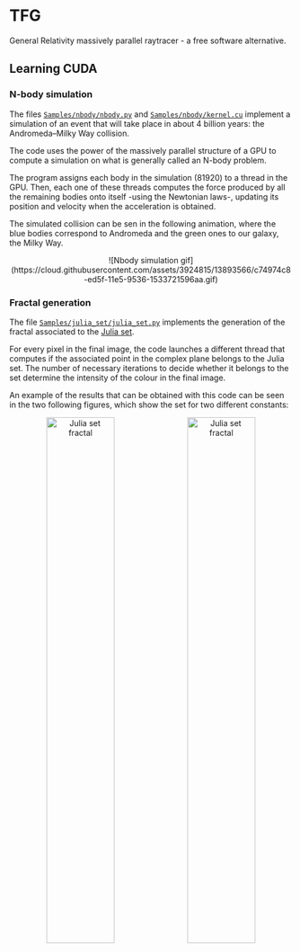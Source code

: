 # TFG
General Relativity massively parallel raytracer - a free software alternative.

## Learning CUDA
### N-body simulation
The files [`Samples/nbody/nbody.py`](https://github.com/agarciamontoro/TFG/blob/master/Samples/nbody/nbody.py) and [`Samples/nbody/kernel.cu`](https://github.com/agarciamontoro/TFG/blob/master/Samples/nbody/kernel.cu) implement a simulation of an event that will take place in about 4 billion years: the Andromeda–Milky Way collision.

The code uses the power of the massively parallel structure of a GPU to compute a simulation on what is generally called an N-body problem.

The program assigns each body in the simulation (81920) to a thread in the GPU. Then, each one of these threads computes the force produced by all the remaining bodies onto itself -using the Newtonian laws-, updating its position and velocity when the acceleration is obtained.

The simulated collision can be sen in the following animation, where the blue bodies correspond to Andromeda and the green ones to our galaxy, the Milky Way.

<div style="text-align:center">
![Nbody simulation gif](https://cloud.githubusercontent.com/assets/3924815/13893566/c74974c8-ed5f-11e5-9536-1533721596aa.gif)
</div>

### Fractal generation
The file [`Samples/julia_set/julia_set.py`](https://github.com/agarciamontoro/TFG/blob/master/Samples/julia_set/julia_set.py) implements the generation of the fractal associated to the [Julia set](https://en.wikipedia.org/wiki/Julia_set).

For every pixel in the final image, the code launches a different thread that computes if the associated point in the complex plane belongs to the Julia set. The number of necessary iterations to decide whether it belongs to the set determine the intensity of the colour in the final image.

An example of the results that can be obtained with this code can be seen in the two following figures, which show the set for two different constants:

<div style="text-align:center">
<img src="https://cloud.githubusercontent.com/assets/3924815/11050110/6e21aad2-8743-11e5-8414-6eb5bd86e881.png" width="49%" alt="Julia set fractal"/> <img src="https://cloud.githubusercontent.com/assets/3924815/11050389/bacaeeb4-8745-11e5-8fa5-f45278f62731.png" width="49%" alt="Julia set fractal"/>
</div>
